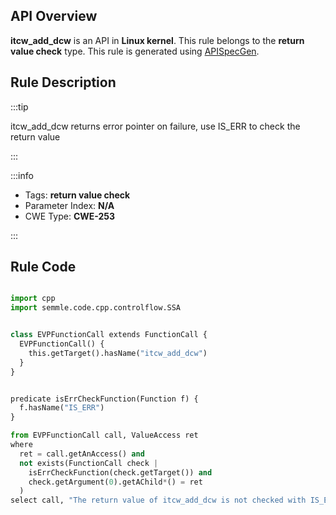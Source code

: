 ---
---


## API Overview
**itcw_add_dcw** is an API in **Linux kernel**. This rule belongs to the **return value check** type. This rule is generated using [APISpecGen](../../tools/APISpecGen).
## Rule Description

:::tip

itcw_add_dcw returns error pointer on failure, use IS_ERR to check the return value

:::

:::info

- Tags: **return value check**
- Parameter Index: **N/A**
- CWE Type: **CWE-253**

:::

## Rule Code
```python

import cpp
import semmle.code.cpp.controlflow.SSA


class EVPFunctionCall extends FunctionCall {
  EVPFunctionCall() {
    this.getTarget().hasName("itcw_add_dcw")
  }
}


predicate isErrCheckFunction(Function f) {
  f.hasName("IS_ERR") 
}

from EVPFunctionCall call, ValueAccess ret
where
  ret = call.getAnAccess() and
  not exists(FunctionCall check |
    isErrCheckFunction(check.getTarget()) and
    check.getArgument(0).getAChild*() = ret
  )
select call, "The return value of itcw_add_dcw is not checked with IS_ERR."
    
```